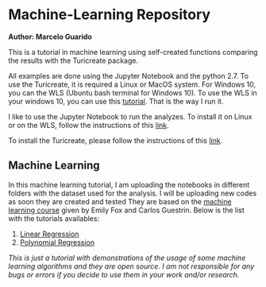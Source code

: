 # Machine-Learning Repository
**Author: Marcelo Guarido**

This is a tutorial in machine learning using self-created functions comparing the results with the Turicreate package. 

All examples are done using the Jupyter Notebook and the python 2.7. To use the Turicreate, it is required a Linux or MacOS system. For Windows 10, you can the WLS (Ubuntu bash terminal for Windows 10). To use the WLS in your windows 10, you can use this [tutorial](https://www.howtogeek.com/249966/how-to-install-and-use-the-linux-bash-shell-on-windows-10/). That is the way I run it.

I like to use the Jupyter Notebook to run the analyzes. To install it on Linux or on the WLS, follow the instructions of this [link](https://conda.io/docs/user-guide/install/linux.html).

To install the Turicreate, please follow the instructions of this [link](https://github.com/apple/turicreate/).

## Machine Learning

In this machine learning tutorial, I am uploading the notebooks in different folders with the dataset used for the analysis. I will be uploading new codes as soon they are created and tested They are based on the [machine learning course](https://www.coursera.org/specializations/machine-learning) given by Emily Fox and Carlos Guestrin. Below is the list with the tutorials availables:

1. [Linear Regression](./Linear_Regression/Linear_Regression.ipynb)
2. [Polynomial Regression](./Polynomial_Regression/Polynomial_Regression.ipynb)

*This is just a tutorial with demonstrations of the usage of some machine learning algorithms and they are open source. I am not responsible for any bugs or errors if you decide to use them in your work and/or research.*
